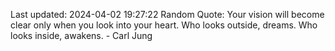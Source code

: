 Last updated: 2024-04-02 19:27:22
Random Quote: Your vision will become clear only when you look into your heart. Who looks outside, dreams. Who looks inside, awakens. - Carl Jung